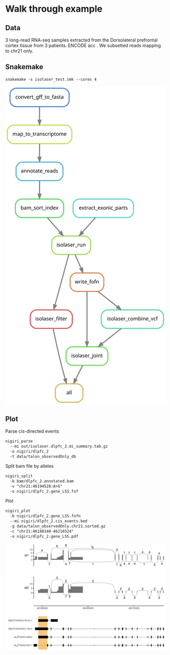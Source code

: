 # **Walk through example**

## Data

3 long-read RNA-seq samples extracted from the Dorsolateral prefrontal cortex tissue from 3 patients.
ENCODE acc . 
We subsetted reads mapping to chr21 only. 

## Snakemake 

```
snakemake -s isolaser_test.smk --cores 4
```

![Flowchart](dag.svg)

## Plot

Parse cis-directed events

```
nigiri_parse
  --mi out/isolaser.dlpfc_2.mi_summary.tab.gz
  -o nigiri/dlpfc_2
  -t data/talon_observedOnly_db
```

Split bam file by alleles

```
nigiri_split
  -b bam/dlpfc_2.annotated.bam
  -v "chr21:46194528:A>G"
  -o nigiri/dlpfc_2.gene_LSS.fof
```

Plot

```
nigiri_plot
  -b nigiri/dlpfc_2.gene_LSS.fofn
  --mi nigiri/dlpfc_2.cis_events.bed
  -g data/talon_observedOnly.chr21.sorted.gz
  -c "chr21:46188140-46216524"
  -o nigiri/dlpfc_2.gene_LSS.pdf
```

![LSS](nigiri/dlpfc_2.gene_LSS.png)
